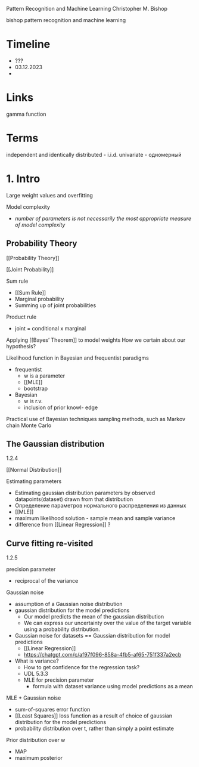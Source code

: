 
Pattern Recognition and Machine Learning
Christopher M. Bishop

bishop pattern recognition and machine learning

# Timeline

- ???
- 03.12.2023
- 

# Links

gamma function

# Terms

independent and identically distributed - i.i.d.
univariate - одномерный

# 1. Intro


Large weight values and overfitting

Model complexity
- *number of parameters is not necessarily the most appropriate measure of model complexity*


## Probability Theory

[[Probability Theory]]

[[Joint Probability]]

Sum rule
- [[Sum Rule]]
- Marginal probability
- Summing up of joint probabilities

Product rule
- joint = conditional x marginal

Applying [[Bayes’ Theorem]] to model weights
How we certain about our hypothesis?

Likelihood function in Bayesian and frequentist paradigms
- frequentist
	- w is a parameter
	- [[MLE]]
	- bootstrap
- Bayesian
	- w is r.v.
	- inclusion of prior knowl- edge

Practical use of Bayesian techniques
sampling methods, such as Markov chain Monte Carlo

## The Gaussian distribution
1.2.4

[[Normal Distribution]]

Estimating parameters
- Estimating gaussian distribution parameters by observed datapoints(dataset) drawn from that distribution
- Определение параметров нормального распределения из данных
- [[MLE]]
- maximum likelihood solution - sample mean and sample variance
- difference from [[Linear Regression]] ?

## Curve fitting re-visited
1.2.5

precision parameter
- reciprocal of the variance

Gaussian noise
- assumption of a Gaussian noise distribution
- gaussian distribution for the model predictions
	- Our model predicts the mean of the gaussian distribution
	- We can express our uncertainty over the value of the target variable using a probability distribution.
- Gaussian noise for datasets == Gaussian distribution for model predictions
	- [[Linear Regression]]
	- https://chatgpt.com/c/af97f096-858a-4fb5-af65-751f337a2ecb
- What is variance?
	- How to get confidence for the regression task?
	- UDL 5.3.3
	- MLE for precision parameter
		- formula with dataset variance using model predictions as a mean

MLE + Gaussian noise
- sum-of-squares error function
- [[Least Squares]] loss function as a result of choice of gaussian distribution for the model predictions
- probability distribution over t, rather than simply a point estimate

Prior distribution over w
- MAP
 - maximum posterior